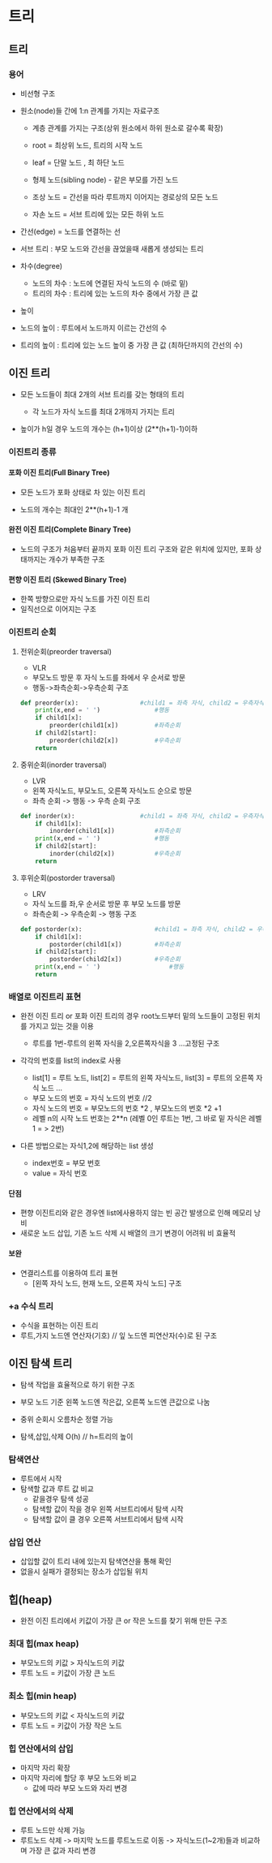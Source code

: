 # 트리

## 트리

### 용어 

- 비선형 구조

- 원소(node)들 간에 1:n 관계를 가지는 자료구조

  - 계층 관계를 가지는 구조(상위 원소에서 하위 원소로 갈수록 확장)

  - root = 최상위 노드, 트리의 시작 노드

  - leaf = 단말 노드 , 최 하단 노드
  - 형제 노드(sibling node) - 같은 부모를 가진 노드
  - 조상 노드 = 간선을 따라 루트까지 이어지는 경로상의 모든 노드
  - 자손 노드 = 서브 트리에 있는 모든 하위 노드

- 간선(edge) = 노드를 연결하는 선

- 서브 트리 : 부모 노드와 간선을 끊었을때 새롭게 생성되는 트리

- 차수(degree)
  - 노드의 차수 : 노드에 연결된 자식 노드의 수 (바로 밑)
  - 트리의 차수 : 트리에 있는 노드의 차수 중에서 가장 큰 값

-  높이
  - 노드의 높이 : 루트에서 노드까지 이르는 간선의 수
  - 트리의 높이 : 트리에 있는 노드 높이 중 가장 큰 값 (최하단까지의 간선의 수)



## 이진 트리

- 모든 노드들이 최대 2개의 서브 트리를 갖는 형태의 트리
  - 각 노드가 자식 노드를 최대 2개까지 가지는 트리

- 높이가 h일 경우 노드의 개수는 (h+1)이상 (2**(h+1)-1)이하

### 이진트리 종류

#### 포화 이진 트리(Full Binary Tree)

- 모든 노드가 포화 상태로 차 있는 이진 트리

- 노드의 개수는 최대인 2**(h+1)-1 개

#### 완전 이진 트리(Complete Binary Tree)

- 노드의 구조가 처음부터 끝까지 포화 이진 트리 구조와 같은 위치에 있지만, 포화 상태까지는 개수가 부족한 구조

#### 편향 이진 트리 (Skewed Binary Tree)

- 한쪽 방향으로만 자식 노드를 가진 이진 트리
- 일직선으로 이어지는 구조



### 이진트리 순회

1. 전위순회(preorder traversal)

   - VLR
   - 부모노드 방문 후 자식 노드를 좌에서 우 순서로 방문
   - 행동->좌측순회->우측순회 구조

   ```python
   def preorder(x):					#child1 = 좌측 자식, child2 = 우측자식
       print(x,end = ' ')				#행동
       if child1[x]:
           preorder(child1[x])			#좌측순회
       if child2[start]:
           preorder(child2[x])			#우측순회
       return
   ```

   

2. 중위순회(inorder traversal)

   - LVR
   - 왼쪽 자식노드, 부모노드, 오른쪽  자식노드 순으로 방문
   - 좌측 순회 -> 행동 -> 우측 순회 구조

   ```python
   def inorder(x):					#child1 = 좌측 자식, child2 = 우측자식
       if child1[x]:
           inorder(child1[x])			#좌측순회
       print(x,end = ' ')				#행동
       if child2[start]:
           inorder(child2[x])			#우측순회
       return

3. 후위순회(postorder traversal)

   - LRV
   - 자식 노드를 좌,우 순서로 방문 후 부모 노드를 방문
   - 좌측순회 -> 우측순회 -> 행동 구조

   ```python
   def postorder(x):					#child1 = 좌측 자식, child2 = 우측자식
       if child1[x]:
           postorder(child1[x])			#좌측순회
       if child2[start]:
           postorder(child2[x])			#우측순회
       print(x,end = ' ')					#행동
       return
   ```

   

### 배열로 이진트리 표현

- 완전 이진 트리 or 포화 이진 트리의 경우 root노드부터 밑의 노드들이 고정된 위치를 가지고 있는 것을 이용
  - 루트를 1번-루트의 왼쪽 자식을 2,오른쪽자식을 3 ...고정된 구조

- 각각의 번호를 list의 index로 사용
  - list[1] = 루트 노드, list[2] = 루트의 왼쪽 자식노드, list[3] = 루트의 오른쪽 자식 노드 ...
  - 부모 노드의 번호 = 자식 노드의 번호 //2
  - 자식 노드의 번호 = 부모노드의 번호 *2 , 부모노드의 번호 *2 +1
  - 레벨 n의 시작 노드 번호는 2**n (레벨 0인 루트는 1번, 그 바로 밑 자식은 레벨1 = > 2번)
- 다른 방법으로는 자식1,2에 해당하는 list 생성
  - index번호  = 부모 번호
  - value = 자식 번호

#### 단점

- 편향 이진트리와 같은 경우엔  list에사용하지 않는 빈 공간 발생으로 인해 메모리 낭비
- 새로운 노드 삽입, 기존 노드 삭제 시 배열의 크기 변경이 어려워 비 효율적



#### 보완

- 연결리스트를 이용하여 트리 표현
  - [왼쪽 자식 노드, 현재 노드, 오른쪽 자식 노드] 구조

### +a 수식 트리

- 수식을 표현하는 이진 트리
- 루트,가지 노드엔 연산자(기호) // 잎 노드엔 피연산자(수)로 된 구조



## 이진 탐색 트리

- 탐색 작업을 효율적으로 하기 위한 구조

- 부모 노드 기준 왼쪽 노드엔 작은값, 오른쪽 노드엔 큰값으로 나눔
- 중위 순회시 오름차순 정렬 가능
- 탐색,삽입,삭제 O(h) // h=트리의 높이 

### 탐색연산

- 루트에서 시작
- 탐색할 값과 루트 값 비교
  - 같을경우 탐색 성공
  - 탐색할 값이 작을 경우 왼쪽 서브트리에서 탐색 시작
  - 탐색할 값이 클 경우 오른쪽 서브트리에서 탐색 시작

### 삽입 연산

- 삽입할 값이 트리 내에 있는지 탐색연산을 통해 확인
- 없을시 실패가 결정되는 장소가 삽입될 위치



## 힙(heap)

- 완전 이진 트리에서 키값이 가장 큰 or 작은 노드를 찾기 위해 만든 구조

### 최대 힙(max heap)

- 부모노드의 키값 > 자식노드의 키값
- 루트 노드 = 키값이 가장 큰 노드

### 최소 힙(min heap)

- 부모노드의 키값 < 자식노드의 키값
- 루트 노드 = 키값이 가장 작은 노드



### 힙 연산에서의 삽입

- 마지막 자리 확장
- 마지막 자리에 할당 후 부모 노드와 비교
  - 값에 따라 부모 노드와 자리 변경

### 힙 연산에서의 삭제

- 루트 노드만 삭제 가능
- 루트노드 삭제 -> 마지막 노드를 루트노드로 이동 -> 자식노드(1~2개)들과 비교하며 가장 큰 값과 자리 변경
